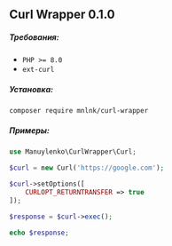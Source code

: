 ## Curl Wrapper 0.1.0

##### Требования:
+ `PHP >= 8.0`
+ `ext-curl`

##### Установка:
```
composer require mnlnk/curl-wrapper
```

##### Примеры:
```php
use Manuylenko\CurlWrapper\Curl;

$curl = new Curl('https://google.com');

$curl->setOptions([
    CURLOPT_RETURNTRANSFER => true
]);

$response = $curl->exec();

echo $response;
```
